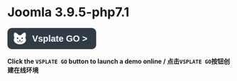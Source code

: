 # Joomla 3.9.5-php7.1

<a href="https://www.vsplate.com/?docker-compose=https://github.com/vsplate/dcenvs/joomla/3.9.5-php7.1"><img alt="VSPLATE GO" src="https://raw.githubusercontent.com/vsplate/images/master/vsgo_btn.png" width="200px"></a>

**Click the `VSPLATE GO` button to launch a demo online / 点击`VSPLATE GO`按钮创建在线环境**